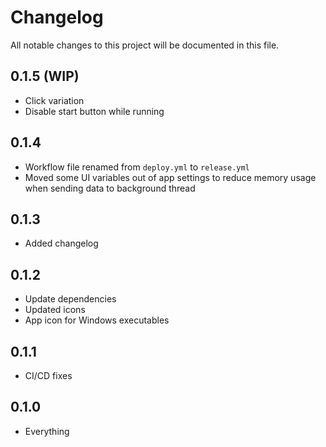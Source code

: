 # Changelog

All notable changes to this project will be documented in this file.

## 0.1.5 (WIP)

* Click variation
* Disable start button while running

## 0.1.4

* Workflow file renamed from `deploy.yml` to `release.yml`
* Moved some UI variables out of app settings to reduce memory usage when sending data to background thread

## 0.1.3

* Added changelog

## 0.1.2

* Update dependencies
* Updated icons
* App icon for Windows executables

## 0.1.1

* CI/CD fixes

## 0.1.0

* Everything
